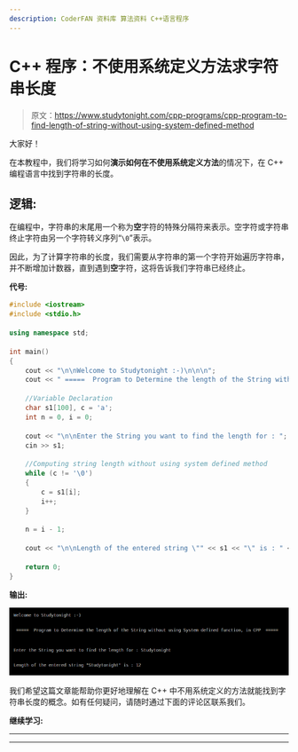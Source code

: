 ```yaml
---
description: CoderFAN 资料库 算法资料 C++语言程序
---
```


# C++ 程序：不使用系统定义方法求字符串长度

> 原文：<https://www.studytonight.com/cpp-programs/cpp-program-to-find-length-of-string-without-using-system-defined-method>

大家好！

在本教程中，我们将学习如何**演示如何在不使用系统定义方法**的情况下，在 C++ 编程语言中找到字符串的长度。

## 逻辑:

在编程中，字符串的末尾用一个称为**空**字符的特殊分隔符来表示。空字符或字符串终止字符由另一个字符转义序列“`\0`”表示。

因此，为了计算字符串的长度，我们需要从字符串的第一个字符开始遍历字符串，并不断增加计数器，直到遇到**空**字符，这将告诉我们字符串已经终止。

**代号:**

```cpp
#include <iostream>
#include <stdio.h>

using namespace std;

int main()
{
    cout << "\n\nWelcome to Studytonight :-)\n\n\n";
    cout << " =====  Program to Determine the length of the String without using System defined function, in CPP  ===== \n\n";

    //Variable Declaration
    char s1[100], c = 'a';
    int n = 0, i = 0;

    cout << "\n\nEnter the String you want to find the length for : ";
    cin >> s1;

    //Computing string length without using system defined method
    while (c != '\0')
    {
        c = s1[i];
        i++;
    }

    n = i - 1;

    cout << "\n\nLength of the entered string \"" << s1 << "\" is : " << n << "\n\n\n";

    return 0;
} 
```

**输出:**

![C++ string length](img/0d2b9fc3ad850ff5ffd216cd00580112.png)

我们希望这篇文章能帮助你更好地理解在 C++ 中不用系统定义的方法就能找到字符串长度的概念。如有任何疑问，请随时通过下面的评论区联系我们。

**继续学习:**

* * *

* * *